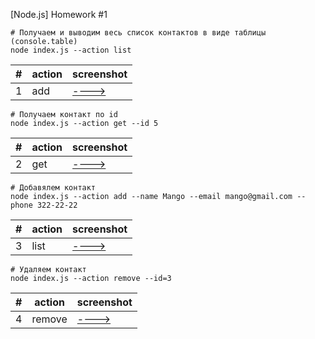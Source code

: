 [Node.js] Homework #1

```shell
# Получаем и выводим весь список контактов в виде таблицы (console.table)
node index.js --action list
```

| #   | action | screenshot |
| --- | ------ | ---------- |
| 1   | add    | [---->]()  |

```shell
# Получаем контакт по id
node index.js --action get --id 5
```

| #   | action | screenshot |
| --- | ------ | ---------- |
| 2   | get    | [---->]()  |

```shell
# Добавялем контакт
node index.js --action add --name Mango --email mango@gmail.com --phone 322-22-22
```

| #   | action | screenshot |
| --- | ------ | ---------- |
| 3   | list   | [---->]()  |

```shell
# Удаляем контакт
node index.js --action remove --id=3
```

| #   | action | screenshot |
| --- | ------ | ---------- |
| 4   | remove | [---->]()  |
